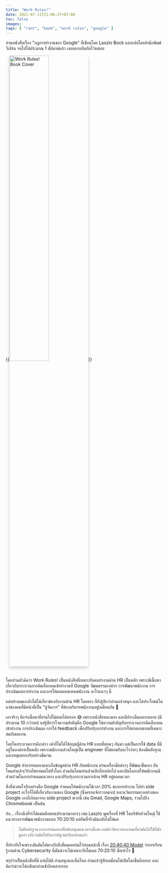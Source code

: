 ```yaml
---
title: "Work Rules!"
date: 2021-07-11T21:06:27+07:00
toc: false
images:
tags: [ "rant", "book", "work rules", "google" ]
---
```


อ่านหนังสือเรื่อง "กฎการทำงานของ Google" ที่เขียนโดย Laszlo Bock และแปลโดยสำนักพิมพ์วีเลิร์น จบไปได้ประมาณ 1 สัปดาห์แล้ว เลยอยากบันทึกไว้หน่อย

{{<image src="/img/work-rules/book-cover.jpg" alt="Work Rules! Book Cover" position="center" style="box-shadow: 0 5px 10px 0 rgba(0,0,0,0.2); margin-bottom: 1.5em; width: 50%;">}}

โดยส่วนตัวคิดว่า Work Rules! เป็นหนังสือที่เหมาะกับคนทำงานด้าน HR เป็นหลัก เพราะมีเนื้อหาเกี่ยวกับกระบวนการคัดเลือกคนเข้าทำงานที่ Google วัฒนธรรมองค์กร การพัฒนาพนักงาน การประเมินผลการทำงาน และการให้ผลตอบแทนพนักงาน อะไรแนวๆ นี้ 

แต่อย่างผมเองถึงไม่ได้เกี่ยวข้องกับงานด้าน HR โดยตรง ก็ยังรู้สึกว่าอ่านแล้วสนุก และได้ประโยชน์ในแง่ของคนที่มีหน้าที่เป็น "ผู้จัดการ" ที่ต้องบริหารพนักงานอยู่เหมือนกัน 🤔

เอาจริงๆ คือจำเนื้อหาที่อ่านไปไม่ค่อยได้หรอก 😅 เพราะหนังสือหนามาก และมีประเด็นหลากหลาย (มีประมาณ 10 กว่าบท) แต่รู้สึกว่าใจความสำคัญคือ Google ให้ความสำคัญกับกระบวนการคัดเลือกคนเข้าทำงาน การประเมินผล การให้ feedback เพื่อปรับปรุงการทำงาน และการให้ค่าตอบแทนที่เหมาะสมกับผลงาน

โดยในกระบวนการดังกล่าว เค้าก็ไม่ได้ใช้ทฤษฎีด้าน HR แบบที่สอนๆ กันมา แต่เป็นการใช้ data ที่มีอยู่ในองค์กรเป็นหลัก เพราะพนักงานส่วนใหญ่เป็น engineer ที่ไม่ยอมรับอะไรง่ายๆ ต้องมีหลักฐานและเหตุผลรองรับอย่างชัดเจน

Google ทำการทดลองและเก็บข้อมูลด้าน HR กับพนักงาน ผ่านเครื่องมือต่างๆ ที่พัฒนาขึ้นเอง อันไหนทำแล้วเวิร์กก็ขยายผลไปทั่วโลก ส่วนอันไหนทำแล้วแป้กก็ยกเลิกไป และเปิดโอกาสให้พนักงานมีส่วนร่วมในการกำหนดแนวทาง และปรับปรุงกระบวนการด้าน HR อยู่ตลอดเวลา

สิ่งที่น่าสนใจอีกอย่างคือ Google กำหนดให้พนักงานใช้เวลา 20% ของการทำงาน ไปทำ side project อะไรก็ได้ที่เกี่ยวกับงานของ Google (ซึ่งครอบจักรวาลมาก) และนวัตกรรมบางอย่างของ Google เองก็เกิดมาจาก side project พวกนี้ เช่น Gmail, Google Maps, รวมไปถึง Chromebook เป็นต้น

อ้อ... เรื่องนึงที่จำได้แม่นคือตอนประมาณกลางๆ เล่ม Laszlo พูดเรื่องที่ HR ในบริษัทส่วนใหญ่ ใช้แนวทางการพัฒนาพนักงานแบบ 70:20:10 แต่อันที่จริงมันกลับไม่ได้ผล

> _ไม่มีหลักฐานจากการทดลองที่สนับสนุนแนวทางนี้เลย แต่นักวิชาการและคนที่นำมันไปใช้ก็มักพูดราวกับว่ามันได้รับการพิสูจน์เรียบร้อยแล้ว_

ที่ประทับใจเพราะมันดันไปตรงกับสิ่งที่ผมเคยบ่นไว้ก่อนหน้านี้ เรื่อง [20:40:40 Model](/posts/20-40-40-model) ว่าการเรียนรู้งานด้าน Cybersecurity นี่มันน่าจะไม่เหมาะกับโมเดล 70:20:10 ซักเท่าไร 🤣

สรุปว่าเป็นหนังสือที่ดี แปลได้ดี อ่านสนุกและลื่นไหล อ่านแล้วรู้สึกเหมือนได้เปิดโลกขึ้นอีกเยอะ และคิดว่าน่าจะได้กลับมาอ่านซ้ำอีกหลายรอบ

